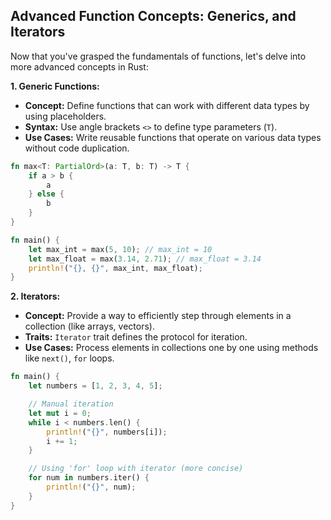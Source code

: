 ## Advanced Function Concepts: Generics, and Iterators

Now that you've grasped the fundamentals of functions, let's delve into more advanced concepts in Rust:

**1. Generic Functions:**

- **Concept:**
Define functions that can work with different data types by using placeholders.
- **Syntax:**
Use angle brackets `<>` to define type parameters (`T`).
- **Use Cases:**
Write reusable functions that operate on various data types without code duplication.

```rust
fn max<T: PartialOrd>(a: T, b: T) -> T {
    if a > b {
        a
    } else {
        b
    }
}

fn main() {
    let max_int = max(5, 10); // max_int = 10
    let max_float = max(3.14, 2.71); // max_float = 3.14
    println!("{}, {}", max_int, max_float);
}
```

**2. Iterators:**

- **Concept:**
Provide a way to efficiently step through elements in a collection (like arrays, vectors).
- **Traits:**
`Iterator` trait defines the protocol for iteration.
- **Use Cases:**
Process elements in collections one by one using methods like `next()`, `for` loops.

```rust
fn main() {
    let numbers = [1, 2, 3, 4, 5];

    // Manual iteration
    let mut i = 0;
    while i < numbers.len() {
        println!("{}", numbers[i]);
        i += 1;
    }

    // Using 'for' loop with iterator (more concise)
    for num in numbers.iter() {
        println!("{}", num);
    }
}
```
